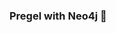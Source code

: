 ### Pregel with Neo4j 🚀

































































































































 































